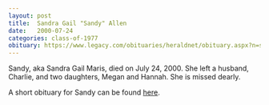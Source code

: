 ```yaml
---
layout: post
title:  Sandra Gail "Sandy" Allen
date:   2000-07-24
categories: class-of-1977
obituary: https://www.legacy.com/obituaries/heraldnet/obituary.aspx?n=sandra-gail-maris-allen&pid=144251715
---
```

Sandy, aka Sandra Gail Maris, died on July 24, 2000.  She left a husband, Charlie, and two daughters, Megan and Hannah. She is missed dearly.

A short obituary for Sandy can be found [here](https://www.legacy.com/obituaries/heraldnet/obituary.aspx?n=sandra-gail-maris-allen&pid=144251715).
